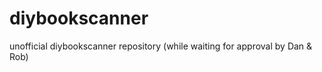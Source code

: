 diybookscanner
==============

unofficial diybookscanner repository (while waiting for approval by Dan &amp; Rob)